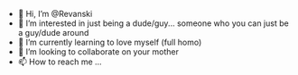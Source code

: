 - 👋 Hi, I’m @Revanski
- 👀 I’m interested in just being a dude/guy... someone who you can just be a guy/dude around
- 🌱 I’m currently learning to love myself (full homo)
- 💞️ I’m looking to collaborate on your mother
- 📫 How to reach me ...

<!---
Revanski/Revanski is a ✨ special ✨ repository because its `README.md` (this file) appears on your GitHub profile.
You can click the Preview link to take a look at your changes.
--->
